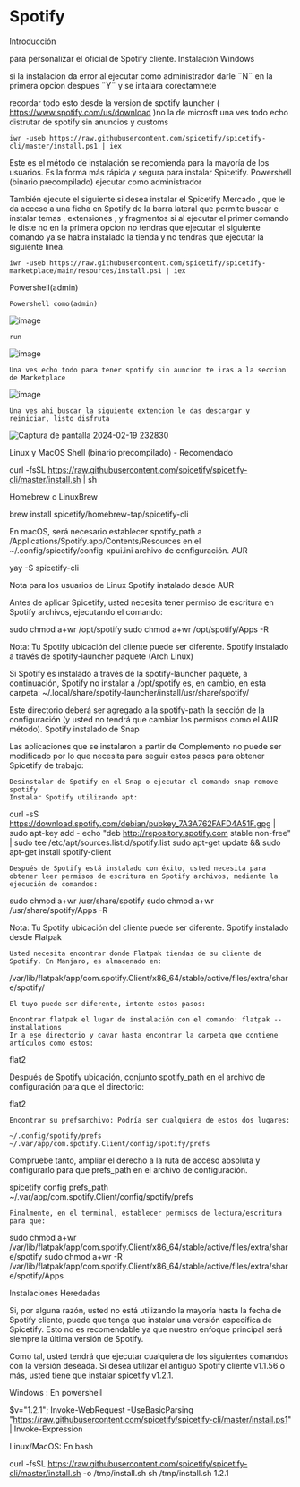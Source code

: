 # Spotify
Introducción

para personalizar el oficial de Spotify cliente.
Instalación
Windows

si la instalacion da error al ejecutar como administrador darle ¨N¨ en  la primera opcion despues ¨Y¨ y se intalara corectamnete 

recordar todo esto desde la version de spotify launcher ( https://www.spotify.com/us/download )no la de microsft una ves todo echo distrutar de spotify sin anuncios y customs

```
iwr -useb https://raw.githubusercontent.com/spicetify/spicetify-cli/master/install.ps1 | iex
```

Este es el método de instalación se recomienda para la mayoría de los usuarios. Es la forma más rápida y segura para instalar Spicetify.
Powershell (binario precompilado) ejecutar como administrador

También ejecute el siguiente si desea instalar el Spicetify Mercado , que le da acceso a una ficha en Spotify de la barra lateral que permite buscar e instalar temas , extensiones , y fragmentos si al ejecutar el primer comando le diste no en la primera opcion no tendras que ejecutar el siguiente comando ya se habra instalado la tienda y no tendras que ejecutar la siguiente linea.

```
iwr -useb https://raw.githubusercontent.com/spicetify/spicetify-marketplace/main/resources/install.ps1 | iex
```

Powershell(admin)

```
Powershell como(admin)
```
![image](https://github.com/N3bulaX/Spotify/assets/117851699/19883eb6-af35-4f43-bca2-154f26a44a8a)

```
run
```
![image](https://github.com/N3bulaX/Spotify/assets/117851699/7a5ef2c1-69ee-443f-aa14-97047568c8a7)

```
Una ves echo todo para tener spotify sin auncion te iras a la seccion de Marketplace
```
![image](https://github.com/N3bulaX/Spotify/assets/117851699/65ee814e-1c8f-4f44-befa-7aed10ef9a03)


```
Una ves ahi buscar la siguiente extencion le das descargar y  reiniciar, listo disfruta  
```
![Captura de pantalla 2024-02-19 232830](https://github.com/N3bulaX/Spotify/assets/117851699/779cb288-5f4c-4b61-b2d4-47de22906ba4)


Linux y MacOS
Shell (binario precompilado) - Recomendado

curl -fsSL https://raw.githubusercontent.com/spicetify/spicetify-cli/master/install.sh | sh

Homebrew o LinuxBrew

brew install spicetify/homebrew-tap/spicetify-cli

En macOS, será necesario establecer spotify_path a /Applications/Spotify.app/Contents/Resources en el ~/.config/spicetify/config-xpui.ini archivo de configuración.
AUR

yay -S spicetify-cli

Nota para los usuarios de Linux
Spotify instalado desde AUR

Antes de aplicar Spicetify, usted necesita tener permiso de escritura en Spotify archivos, ejecutando el comando:

sudo chmod a+wr /opt/spotify
sudo chmod a+wr /opt/spotify/Apps -R

Nota: Tu Spotify ubicación del cliente puede ser diferente.
Spotify instalado a través de spotify-launcher paquete (Arch Linux)

Si Spotify es instalado a través de la spotify-launcher paquete, a continuación, Spotify no instalar a /opt/spotify es, en cambio, en esta carpeta: ~/.local/share/spotify-launcher/install/usr/share/spotify/

Este directorio deberá ser agregado a la spotify-path la sección de la configuración (y usted no tendrá que cambiar los permisos como el AUR método).
Spotify instalado de Snap

Las aplicaciones que se instalaron a partir de Complemento no puede ser modificado por lo que necesita para seguir estos pasos para obtener Spicetify de trabajo:

    Desinstalar de Spotify en el Snap o ejecutar el comando snap remove spotify
    Instalar Spotify utilizando apt: 

curl -sS https://download.spotify.com/debian/pubkey_7A3A762FAFD4A51F.gpg  | sudo apt-key add -
echo "deb http://repository.spotify.com stable non-free" | sudo tee /etc/apt/sources.list.d/spotify.list
sudo apt-get update && sudo apt-get install spotify-client

    Después de Spotify está instalado con éxito, usted necesita para obtener leer permisos de escritura en Spotify archivos, mediante la ejecución de comandos: 

sudo chmod a+wr /usr/share/spotify
sudo chmod a+wr /usr/share/spotify/Apps -R

Nota: Tu Spotify ubicación del cliente puede ser diferente.
Spotify instalado desde Flatpak

    Usted necesita encontrar donde Flatpak tiendas de su cliente de Spotify. En Manjaro, es almacenado en: 

/var/lib/flatpak/app/com.spotify.Client/x86_64/stable/active/files/extra/share/spotify/

    El tuyo puede ser diferente, intente estos pasos: 

    Encontrar flatpak el lugar de instalación con el comando: flatpak --installations
    Ir a ese directorio y cavar hasta encontrar la carpeta que contiene artículos como estos: 

flat2

Después de Spotify ubicación, conjunto spotify_path en el archivo de configuración para que el directorio:

flat2

    Encontrar su prefsarchivo: Podría ser cualquiera de estos dos lugares: 

    ~/.config/spotify/prefs
    ~/.var/app/com.spotify.Client/config/spotify/prefs

Compruebe tanto, ampliar el derecho a la ruta de acceso absoluta y configurarlo para que prefs_path en el archivo de configuración.

spicetify config prefs_path ~/.var/app/com.spotify.Client/config/spotify/prefs

    Finalmente, en el terminal, establecer permisos de lectura/escritura para que: 

sudo chmod a+wr /var/lib/flatpak/app/com.spotify.Client/x86_64/stable/active/files/extra/share/spotify
sudo chmod a+wr -R /var/lib/flatpak/app/com.spotify.Client/x86_64/stable/active/files/extra/share/spotify/Apps

Instalaciones Heredadas

Si, por alguna razón, usted no está utilizando la mayoría hasta la fecha de Spotify cliente, puede que tenga que instalar una versión específica de Spicetify. Esto no es recomendable ya que nuestro enfoque principal será siempre la última versión de Spotify.

Como tal, usted tendrá que ejecutar cualquiera de los siguientes comandos con la versión deseada. Si desea utilizar el antiguo Spotify cliente v1.1.56 o más, usted tiene que instalar spicetify v1.2.1.

Windows : En powershell

$v="1.2.1"; Invoke-WebRequest -UseBasicParsing "https://raw.githubusercontent.com/spicetify/spicetify-cli/master/install.ps1" | Invoke-Expression

Linux/MacOS: En bash

curl -fsSL https://raw.githubusercontent.com/spicetify/spicetify-cli/master/install.sh -o /tmp/install.sh
sh /tmp/install.sh 1.2.1


